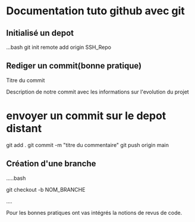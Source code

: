 # Documentation tuto github avec git


## Initialisé un depot


...bash
git init
remote add origin SSH_Repo


## Rediger un commit(bonne pratique)


Titre du commit

Description de notre commit avec les informations sur l'evolution du projet


#  envoyer un commit sur le depot distant

git add .
git commit -m "titre du commentaire"
git push origin main



## Création d'une branche

.....bash

git checkout -b NOM_BRANCHE

....



Pour les bonnes pratiques ont vas intégrés la notions de revus de code.